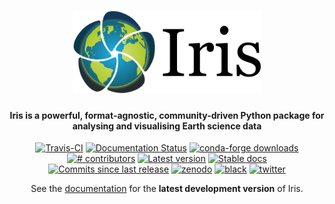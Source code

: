 <h1 align="center">
  <a href="https://scitools.org.uk/iris/docs/latest/">
   <img src="docs/iris/src/_static/iris-logo-title.png" alt="Iris" width="300"></a><br>
</h1>


<h4 align="center">
    Iris is a powerful, format-agnostic, community-driven Python package for
    analysing and visualising Earth science data
</h4>

<p align="center">
<!-- https://shields.io/ is a good source of these -->
<a href="https://travis-ci.org/SciTools/iris/branches">
<img src="https://api.travis-ci.org/repositories/SciTools/iris.svg?branch=master"
     alt="Travis-CI" /></a>
<a href='https://scitools-iris.readthedocs.io/en/latest/?badge=latest'>
    <img src='https://readthedocs.org/projects/scitools-iris/badge/?version=latest'
    alt='Documentation Status' /></a>
<a href="https://anaconda.org/conda-forge/iris">
<img src="https://img.shields.io/conda/dn/conda-forge/iris.svg"
     alt="conda-forge downloads" /></a>
<a href="https://github.com/SciTools/iris/graphs/contributors">
<img src="https://img.shields.io/github/contributors/SciTools/iris.svg"
     alt="# contributors" /></a>
<a href="https://github.com/SciTools/iris/releases">
<img src="https://img.shields.io/github/tag/SciTools/iris.svg"
     alt="Latest version" /></a>
<a href="https://scitools.org.uk/iris/docs/latest/index.html">
<img src="https://img.shields.io/badge/docs-stable-green.svg"
     alt="Stable docs" /></a>
<a href="https://github.com/SciTools/iris/commits/master">
<img src="https://img.shields.io/github/commits-since/SciTools/iris/latest.svg"
     alt="Commits since last release" /></a>
<a href="https://zenodo.org/badge/latestdoi/5312648">
<img src="https://zenodo.org/badge/5312648.svg"
     alt="zenodo" /></a>
<a href="https://github.com/psf/black">
<img src="https://img.shields.io/badge/code%20style-black-000000.svg"
     alt="black" /></a>
<a href="https://twitter.com/scitools_iris">
<img src="https://img.shields.io/twitter/follow/scitools_iris?style=social"
     alt="twitter" /></a>
</p>

<p align="center">
See the <a href="https://scitools-iris.readthedocs.io/en/latest/">documentation</a> for the <b>latest development version</b> of Iris.
</P>
